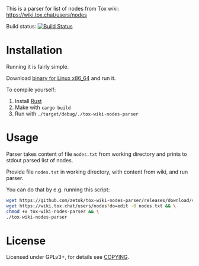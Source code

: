 This is a parser for list of nodes from Tox wiki: https://wiki.tox.chat/users/nodes


Build status: [![Build Status](https://travis-ci.org/zetok/tox-wiki-nodes-parser.svg)](https://travis-ci.org/zetok/tox-wiki-nodes-parser)


# Installation
Running it is fairly simple.

Download [binary for Linux x86_64](https://github.com/zetok/tox-wiki-nodes-parser/releases/download/v0.0.0/tox-wiki-nodes-parser) and run it.


To compile yourself:

1. Install [Rust](http://www.rust-lang.org/)
2. Make with `cargo build`
3. Run with `./target/debug/./tox-wiki-nodes-parser`

# Usage

Parser takes content of file `nodes.txt` from working directory and prints to stdout parsed list of nodes.

Provide file `nodes.txt` in working directory, with content from wiki, and run parser.

You can do that by e.g. running this script:

```bash
wget https://github.com/zetok/tox-wiki-nodes-parser/releases/download/v0.0.0/tox-wiki-nodes-parser && \
wget https://wiki.tox.chat/users/nodes?do=edit -O nodes.txt && \
chmod +x tox-wiki-nodes-parser && \
./tox-wiki-nodes-parser
```


# License

Licensed under GPLv3+, for details see [COPYING](/COPYING).